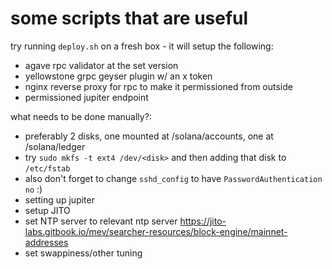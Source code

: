 # some scripts that are useful

try running `deploy.sh` on a fresh box - it will setup the following:
- agave rpc validator at the set version
- yellowstone grpc geyser plugin w/ an x token
- nginx reverse proxy for rpc to make it permissioned from outside
- permissioned jupiter endpoint

what needs to be done manually?:
- preferably 2 disks, one mounted at /solana/accounts, one at /solana/ledger
- try `sudo mkfs -t ext4 /dev/<disk>` and then adding that disk to `/etc/fstab`
- also don't forget to change `sshd_config` to have `PasswordAuthentication no` :)
- setting up jupiter
- setup JITO
- set NTP server to relevant ntp server https://jito-labs.gitbook.io/mev/searcher-resources/block-engine/mainnet-addresses
- set swappiness/other tuning
